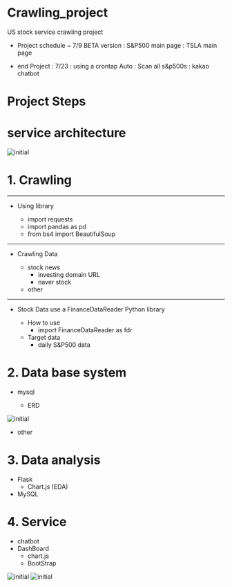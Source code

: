 # Crawling_project
US stock service crawling project

- Project schedule ~ 7/9 BETA version 
: S&P500 main page
: TSLA main page

- end Project : 7/23
: using a crontap Auto
: Scan all s&p500s
: kakao chatbot

# Project Steps
# service architecture
![initial](https://user-images.githubusercontent.com/80030759/124936355-6a8c2e80-e041-11eb-94fd-8f612cdda68c.png)




# 1. Crawling
------------------------
* Using library

  - import requests
  - import pandas as pd
  - from bs4 import BeautifulSoup
------------------------
 * Crawling Data
   
    - stock news
      - investing domain URL
      - naver stock
    - other
----------------------  
 * Stock Data use a FinanceDataReader Python library
 
    - How to use
      - import FinanceDataReader as fdr
    - Target data
      - daily S&P500 data
# 2. Data base system
  - mysql
    
    - ERD
 
![initial](https://user-images.githubusercontent.com/80030759/122144633-d3431980-ce8e-11eb-957c-71e41d04d96f.png)

  - other

# 3. Data analysis
  - Flask
    - Chart.js (EDA)
  - MySQL

# 4. Service
  - chatbot
  - DashBoard
    - chart.js
    - BootStrap
 
![initial](https://user-images.githubusercontent.com/80030759/125158027-359aeb80-e1a9-11eb-9b80-411d9fe97e6e.png)
![initial](https://user-images.githubusercontent.com/80030759/125157072-c79ff580-e1a3-11eb-833c-619ada65766d.png)

